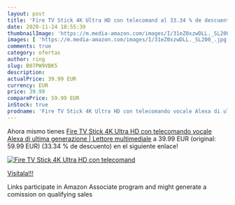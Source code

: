 ```yaml
---
layout: post
title: 'Fire TV Stick 4K Ultra HD con telecomand al 33.34 % de descuento'
date: 2020-11-24 18:55:39
thumbnailImage: 'https://m.media-amazon.com/images/I/31eZ0xzwDLL._SL200_.jpg'
images: [ 'https://m.media-amazon.com/images/I/31eZ0xzwDLL._SL200_.jpg' ]
comments: true
category: ofertas
author: ring
slug: B07PW9VBK5
description:
actualPrice: 39.99 EUR
currency: EUR
price: 39.99
comparePrice: 59.99 EUR
inStock: true
prodname: 'Fire TV Stick 4K Ultra HD con telecomando vocale Alexa di ultima generazione | Lettore multimediale'
---
```


Ahora mismo tienes [Fire TV Stick 4K Ultra HD con telecomando vocale Alexa di ultima generazione | Lettore multimediale](https://www.amazon.it/dp/B07PW9VBK5/?tag=tolees00-21) a 39.99 EUR (original: 59.99 EUR) (33.34 %  de descuento) en el siguiente enlace!

[![Fire TV Stick 4K Ultra HD con telecomand](https://m.media-amazon.com/images/I/31eZ0xzwDLL._SL200_.jpg)](https://www.amazon.it/dp/B07PW9VBK5/?tag=tolees00-21)

[Visítala!!!](https://www.amazon.it/dp/B07PW9VBK5/?tag=tolees00-21)

Links participate in Amazon Associate program and might generate a comission on qualifying sales
